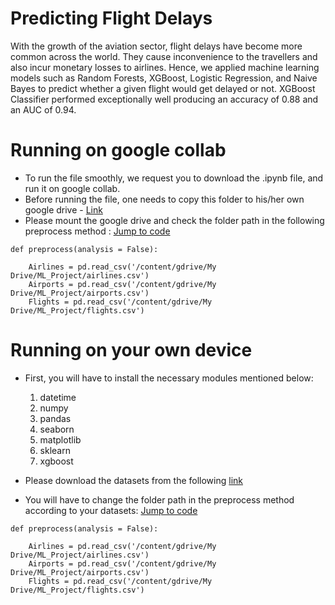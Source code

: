 # Predicting Flight Delays

With the growth of the aviation sector, flight delays have become more common across the world. They cause inconvenience to the travellers and also incur monetary losses to airlines. Hence, we applied machine learning models such as Random Forests, XGBoost, Logistic Regression, and Naive Bayes to predict whether a given flight would get delayed or not. XGBoost Classifier performed exceptionally well producing an accuracy of 0.88 and an AUC of 0.94.

# Running on google collab

- To run the file smoothly, we request you to download the .ipynb file, and run it on google collab.
- Before running the file, one needs to copy this folder to his/her own google drive - [Link](https://drive.google.com/drive/folders/1HRDxih_6xN0uU2Js3xGF8zp5r_XPSEJc?usp=sharing)
- Please mount the google drive and check the folder path in the following preprocess method :
[Jump to code](/Code.ipynb)
```
def preprocess(analysis = False):

    Airlines = pd.read_csv('/content/gdrive/My Drive/ML_Project/airlines.csv')
    Airports = pd.read_csv('/content/gdrive/My Drive/ML_Project/airports.csv')
    Flights = pd.read_csv('/content/gdrive/My Drive/ML_Project/flights.csv')

```

# Running on your own device

- First, you will have to install the necessary modules mentioned below:
  1. datetime
  2. numpy
  3. pandas
  4. seaborn
  5. matplotlib
  6. sklearn
  7. xgboost
  
- Please download the datasets from the following [link](https://drive.google.com/drive/folders/1HRDxih_6xN0uU2Js3xGF8zp5r_XPSEJc?usp=sharing)
- You will have to change the folder path in the preprocess method according to your datasets: [Jump to code](/Code.py)
```
def preprocess(analysis = False):

    Airlines = pd.read_csv('/content/gdrive/My Drive/ML_Project/airlines.csv')
    Airports = pd.read_csv('/content/gdrive/My Drive/ML_Project/airports.csv')
    Flights = pd.read_csv('/content/gdrive/My Drive/ML_Project/flights.csv')

```
